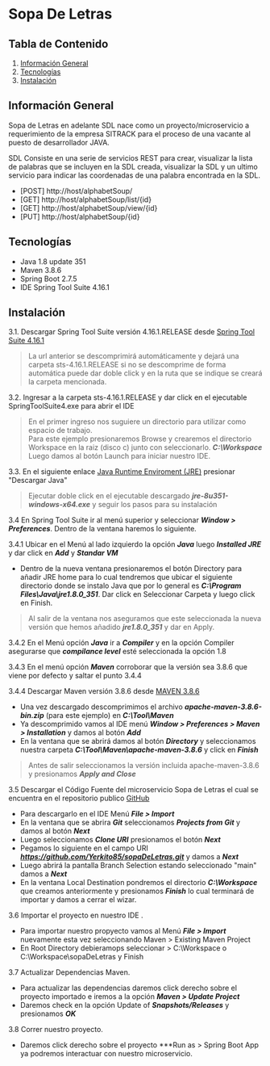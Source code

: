 # Sopa De Letras

## Tabla de Contenido
1. [Información General](#Información-General)
2. [Tecnologías](#Tecnologías)
3. [Instalación](#Instalación)

## Información General

Sopa de Letras en adelante SDL nace como un proyecto/microservicio a requerimiento de la empresa SITRACK para el proceso de una vacante 
al puesto de desarrollador JAVA. 

SDL Consiste en una serie de servicios REST para crear, visualizar la lista de palabras que se incluyen en la SDL creada, visualizar 
la SDL y un ultimo servicio para indicar las coordenadas de una palabra encontrada en la SDL.

* [POST] http://host/alphabetSoup/
* [GET] http://host/alphabetSoup/list/{id}
* [GET] http://host/alphabetSoup/view/{id}
* [PUT] http://host/alphabetSoup/{id}
 
## Tecnologías 

* Java 1.8 update 351
* Maven 3.8.6
* Spring Boot 2.7.5
* IDE Spring Tool Suite 4.16.1
  
## Instalación

  3.1. Descargar Spring Tool Suite versión 4.16.1.RELEASE desde [Spring Tool Suite 4.16.1](https://download.springsource.com/release/STS4/4.16.1.RELEASE/dist/e4.25/spring-tool-suite-4-4.16.1.RELEASE-e4.25.0-win32.win32.x86_64.self-extracting.jar)

  > La url anterior se descomprimirá automáticamente y dejará una carpeta sts-4.16.1.RELEASE 
  > si no se descomprime de forma automática puede dar doble click y en la ruta que se indique se creará la carpeta mencionada.
  
  3.2. Ingresar a la carpeta sts-4.16.1.RELEASE y dar click en el ejecutable SpringToolSuite4.exe para abrir el IDE
  
  > En el primer ingreso nos suguiere un directorio para utilizar como espacio de trabajo.  
	Para este ejemplo presionaremos Browse y crearemos el directorio Workspace en la raiz (disco c) junto con seleccionarlo.   ***C:\Workspace***  
  Luego damos al botón Launch para iniciar nuestro IDE.
  
  3.3. En el siguiente enlace [Java Runtime Enviroment (JRE)](https://www.java.com/es/download/) presionar "Descargar Java"
  
  > Ejecutar doble click en el ejecutable descargado ***jre-8u351-windows-x64.exe*** y seguir los pasos para su instalación
  
  3.4 En Spring Tool Suite ir al menú superior y seleccionar ***Window > Preferences***. Dentro de la ventana haremos lo siguiente.
  
  3.4.1 Ubicar en el Menú al lado izquierdo la opción ***Java*** luego ***Installed JRE*** y dar click en ***Add*** y ***Standar VM***  
   
  * Dentro de la nueva ventana presionaremos el botón Directory para añadir JRE home para lo cual tendremos que ubicar el siguiente  
   directorio donde se instalo Java que por lo general es ***C:\Program Files\Java\jre1.8.0_351***. Dar click en Seleccionar Carpeta y luego click en Finish.
   > Al salir de la ventana nos aseguramos que este seleccionada la nueva versión que hemos añadido ***jre1.8.0_351*** y dar en Apply.  

  3.4.2 En el Menú opción ***Java*** ir a ***Compiler*** y en la opción Compiler asegurarse que ***compilance level*** esté seleccionada la opción 1.8
  
  3.4.3 En el menú opción ***Maven*** corroborar que la versión sea 3.8.6 que viene por defecto y saltar el punto 3.4.4
	
  3.4.4 Descargar Maven versión 3.8.6 desde [MAVEN 3.8.6](https://dlcdn.apache.org/maven/maven-3/3.8.6/binaries/apache-maven-3.8.6-bin.zip)
  
  * Una vez descargado descomprimimos el archivo ***apache-maven-3.8.6-bin.zip*** (para este ejemplo) en ***C:\Tool\Maven***  
  * Ya descomprimido vamos al IDE menú ***Window > Preferences > Maven > Installation*** y damos al botón ***Add***   
  * En la ventana que se abrirá damos al botón ***Directory*** y seleccionamos nuestra carpeta  ***C:\Tool\Maven\apache-maven-3.8.6*** y click en ***Finish***
  > Antes de salir seleccionamos la versión incluida apache-maven-3.8.6 y presionamos ***Apply and Close***
  
  3.5 Descargar el Código Fuente del microservicio Sopa de Letras el cual se encuentra en el repositorio publico [GitHub](https://github.com/Yerkito85/sopaDeLetras.git)
  
  * Para descargarlo en el IDE Menú ***File > Import***  
  * En la ventana que se abrira ***Git*** seleccionamos ***Projects from Git*** y damos al botón ***Next***
  * Luego seleccionamos ***Clone URI*** presionamos el botón ***Next***
  * Pegamos lo siguiente en el campo URI ***https://github.com/Yerkito85/sopaDeLetras.git*** y damos a ***Next***
  * Luego abrirá la pantalla Branch Selection estando seleccionado "main" damos a ***Next***
  * En la ventana Local Destination pondremos el directorio ***C:\Workspace*** que creamos anteriormente y presionamos ***Finish*** lo cual terminará de importar y damos a cerrar el wizar.
  
  3.6 Importar el proyecto en nuestro IDE .
  
  * Para importar nuestro propyecto vamos al  Menú ***File > Import*** nuevamente esta vez seleccionando Maven > Existing Maven Project  
  * En Root Directory debieramops seleccionar > C:\Workspace o C:\Workspace\sopaDeLetras y Finish  
  
  3.7 Actualizar Dependencias Maven.
  
  * Para actualizar las dependencias daremos click derecho sobre el proyecto importado e iremos a la opción ***Maven > Update Project***  
  * Daremos check en la opción Update of ***Snapshots/Releases*** y presionamos ***OK***
  
  3.8 Correr nuestro proyecto.
  
  * Daremos click derecho sobre el proyecto ***Run as > Spring Boot App ya podremos interactuar con nuestro microservicio.
